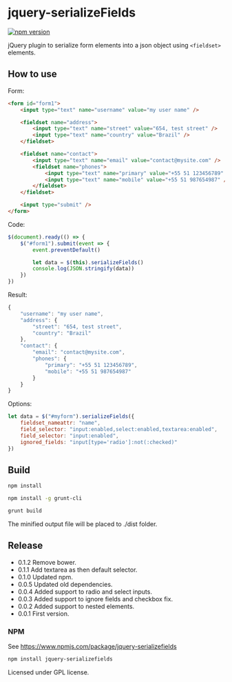 # jquery-serializeFields

[![npm version](https://badge.fury.io/js/jquery-serializefields.svg)](http://badge.fury.io/js/jquery-serializefields)

jQuery plugin to serialize form elements into a json object using `<fieldset>` elements.

## How to use

Form:

```html
<form id="form1">
    <input type="text" name="username" value="my user name" />

    <fieldset name="address">
        <input type="text" name="street" value="654, test street" />
        <input type="text" name="country" value="Brazil" />
    </fieldset>

    <fieldset name="contact">
        <input type="text" name="email" value="contact@mysite.com" />
        <fieldset name="phones">
            <input type="text" name="primary" value="+55 51 123456789" />
            <input type="text" name="mobile" value="+55 51 987654987" />
        </fieldset>
    </fieldset>

    <input type="submit" />
</form>

```

Code:

```javascript
$(document).ready(() => {
    $("#form1").submit(event => {
        event.preventDefault()

        let data = $(this).serializeFields()
        console.log(JSON.stringify(data))
    })
})
```

Result:

```javascript
{
    "username": "my user name",
    "address": {
        "street": "654, test street",
        "country": "Brazil"
    },
    "contact": {
        "email": "contact@mysite.com",
        "phones": {
            "primary": "+55 51 123456789",
            "mobile": "+55 51 987654987"
        }
    }
}
```

Options:

```javascript
let data = $("#myform").serializeFields({
    fieldset_nameattr: "name",
    field_selector: "input:enabled,select:enabled,textarea:enabled",
    field_selector: "input:enabled",
    ignored_fields: "input[type='radio']:not(:checked)"
})
```

## Build

```bash
npm install

npm install -g grunt-cli

grunt build
```
The minified output file will be placed to ./dist folder.

## Release

* 0.1.2 Remove bower.
* 0.1.1 Add textarea as then default selector.
* 0.1.0 Updated npm.
* 0.0.5 Updated old dependencies.
* 0.0.4 Added support to radio and select inputs.
* 0.0.3 Added support to ignore fields and checkbox fix.
* 0.0.2 Added support to nested elements.
* 0.0.1 First version.

### NPM

See https://www.npmjs.com/package/jquery-serializefields

```bash
npm install jquery-serializefields
```

Licensed under GPL license.
